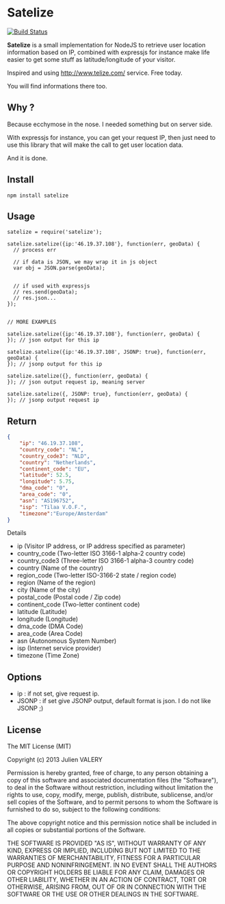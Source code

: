 # Satelize

<!--[![NPM version](https://badge.fury.io/js/geno.png)](http://badge.fury.io/js/geno)-->
<!-- [![Dependency Status](https://gemnasium.com/gummesson/geno.png)](https://gemnasium.com/gummesson/geno)
[![Build Status](https://travis-ci.org/gummesson/geno.png?branch=master)](https://travis-ci.org/gummesson/geno) -->
[![Build Status](https://travis-ci.org/darul75/satelize.png?branch=master)](https://travis-ci.org/darul75/satelize)

**Satelize** is a small implementation for NodeJS to retrieve user location information based on IP, combined with expressjs for instance make life easier to get some stuff as latitude/longitude of your visitor.

Inspired and using http://www.telize.com/ service. Free today.

You will find informations there too.

## Why ?

Because ecchymose in the nose. I needed something but on server side.

With expressjs for instance, you can get your request IP, then just need to use this library that will make the call to get user location data.

And it is done.

## Install

~~~
npm install satelize
~~~

## Usage

    satelize = require('satelize');
    
    satelize.satelize({ip:'46.19.37.108'}, function(err, geoData) {
      // process err
      
      // if data is JSON, we may wrap it in js object
      var obj = JSON.parse(geoData);
      
      
      // if used with expressjs
      // res.send(geoData);
      // res.json...
    });
    
    
    // MORE EXAMPLES
    
    satelize.satelize({ip:'46.19.37.108'}, function(err, geoData) {
    }); // json output for this ip
    
    satelize.satelize({ip:'46.19.37.108', JSONP: true}, function(err, geoData) {
    }); // jsonp output for this ip
  
    satelize.satelize({}, function(err, geoData) {
    }); // json output request ip, meaning server
    
    satelize.satelize({, JSONP: true}, function(err, geoData) {
    }); // jsonp output request ip
    
## Return    

~~~ json
{
    "ip": "46.19.37.108",
    "country_code": "NL",
    "country_code3": "NLD",
    "country": "Netherlands",
    "continent_code": "EU",
    "latitude": 52.5,
    "longitude": 5.75,
    "dma_code": "0",
    "area_code": "0",
    "asn": "AS196752",
    "isp": "Tilaa V.O.F.",
    "timezone":"Europe/Amsterdam"
}
~~~

Details

- ip (Visitor IP address, or IP address specified as parameter)
- country_code (Two-letter ISO 3166-1 alpha-2 country code)
- country_code3 (Three-letter ISO 3166-1 alpha-3 country code)
- country (Name of the country)
- region_code (Two-letter ISO-3166-2 state / region code)
- region (Name of the region)
- city (Name of the city)
- postal_code (Postal code / Zip code)
- continent_code (Two-letter continent code)
- latitude (Latitude)
- longitude (Longitude)
- dma_code (DMA Code)
- area_code (Area Code)
- asn (Autonomous System Number)
- isp (Internet service provider)
- timezone (Time Zone)


## Options

- ip : if not set, give request ip.
- JSONP : if set give JSONP output, default format is json. I do not like JSONP ;)

## License

The MIT License (MIT)

Copyright (c) 2013 Julien VALERY

Permission is hereby granted, free of charge, to any person obtaining a copy
of this software and associated documentation files (the "Software"), to deal
in the Software without restriction, including without limitation the rights
to use, copy, modify, merge, publish, distribute, sublicense, and/or sell
copies of the Software, and to permit persons to whom the Software is
furnished to do so, subject to the following conditions:

The above copyright notice and this permission notice shall be included in
all copies or substantial portions of the Software.

THE SOFTWARE IS PROVIDED "AS IS", WITHOUT WARRANTY OF ANY KIND, EXPRESS OR
IMPLIED, INCLUDING BUT NOT LIMITED TO THE WARRANTIES OF MERCHANTABILITY,
FITNESS FOR A PARTICULAR PURPOSE AND NONINFRINGEMENT. IN NO EVENT SHALL THE
AUTHORS OR COPYRIGHT HOLDERS BE LIABLE FOR ANY CLAIM, DAMAGES OR OTHER
LIABILITY, WHETHER IN AN ACTION OF CONTRACT, TORT OR OTHERWISE, ARISING FROM,
OUT OF OR IN CONNECTION WITH THE SOFTWARE OR THE USE OR OTHER DEALINGS IN
THE SOFTWARE.
